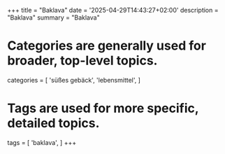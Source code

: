 +++
title = "Baklava"
date = '2025-04-29T14:43:27+02:00'
description = "Baklava"
summary = "Baklava"
# Categories are generally used for broader, top-level topics.
categories = [
 'süßes gebäck',
 'lebensmittel',
]
# Tags are used for more specific, detailed topics.
tags = [
 'baklava',
]
+++
